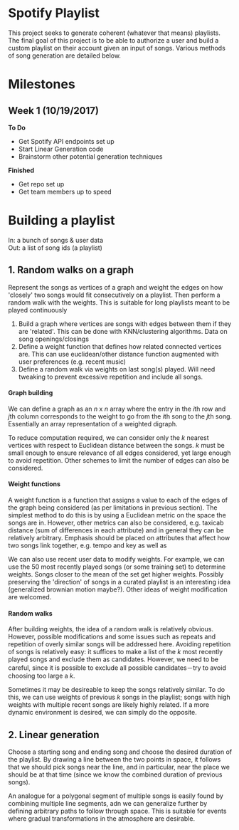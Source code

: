 # Spotify Playlist

This project seeks to generate coherent (whatever that means) playlists. The final goal of this project is to be able to authorize a user and build a custom playlist on their account given an input of songs. Various methods of song generation are detailed below. 


# Milestones

## Week 1 (10/19/2017)


**To Do**

- Get Spotify API endpoints set up
- Start Linear Generation code
- Brainstorm other potential generation techniques

**Finished**

- Get repo set up
- Get team members up to speed







# Building a playlist

In: a bunch of songs & user data  
Out: a list of song ids (a playlist)

## 1. Random walks on a graph
Represent the songs as vertices of a graph and weight the edges on how 'closely' two songs would fit consecutively on a playlist. Then perform a random walk with the weights. This is suitable for long playlists meant to be played continuously 

1. Build a graph where vertices are songs with edges between them if they are 'related'. This can be done with KNN/clustering algorithms. Data on song openings/closings 
2. Define a weight function that defines how related connected vertices are. This can use euclidean/other distance function augmented with user preferences (e.g. recent music)
3. Define a random walk via weights on last song(s) played. Will need tweaking to prevent excessive repetition and include all songs.

#### Graph building

We can define a graph as an *n* x *n* array where the entry in the *i*th row and *j*th column corresponds to the weight to go from the *i*th song to the *j*th song. Essentially an array representation of a weighted digraph.

To reduce computation required, we can consider only the *k* nearest vertices with respect to Euclidean distance between the songs. *k* must be small enough to ensure relevance of all edges considered, yet large enough to avoid repetition. Other schemes to limit the number of edges can also be considered. 

#### Weight functions

A weight function is a function that assigns a value to each of the edges of the graph being considered (as per limitations in previous section). The simplest method to do this is by using a Euclidean metric on the space the songs are in. However, other metrics can also be considered, e.g. taxicab distance (sum of differences in each attribute) and in general they can be relatively arbitrary. Emphasis should be placed on attributes that affect how two songs link together, e.g. tempo and key as well as 

We can also use recent user data to modify weights. For example, we can use the 50 most recently played songs (or some training set) to determine weights. Songs closer to the mean of the set get higher weights. Possibly preserving the 'direction' of songs in a curated playlist is an interesting idea (generalized brownian motion maybe?). Other ideas of weight modification are welcomed.

#### Random walks 

After building weights, the idea of a random walk is relatively obvious. However, possible modifications and some issues such as repeats and repetition of overly similar songs will be addressed here. Avoiding repetition of songs is relatively easy: it suffices to make a list of the *k* most recently played songs and exclude them as candidates. However, we need to be careful, since it is possible to exclude all possible candidates－try to avoid choosing too large a *k*.

Sometimes it may be desireable to keep the songs relatively similar. To do this, we can use weights of previous *k* songs in the playlist; songs with high weights with multiple recent songs are likely highly related. If a more dynamic environment is desired, we can simply do the opposite.

## 2. Linear generation

Choose a starting song and ending song and choose the desired duration of the playlist. By drawing a line between the two points in space, it follows that we should pick songs near the line, and in particular, near the place we should be at that time (since we know the combined duration of previous songs). 


An analogue for a polygonal segment of multiple songs is easily found by combining multiple line segments, adn we can generalize further by defining arbitrary paths to follow through space.  This is suitable for events where gradual transformations in the atmosphere are desirable.  


